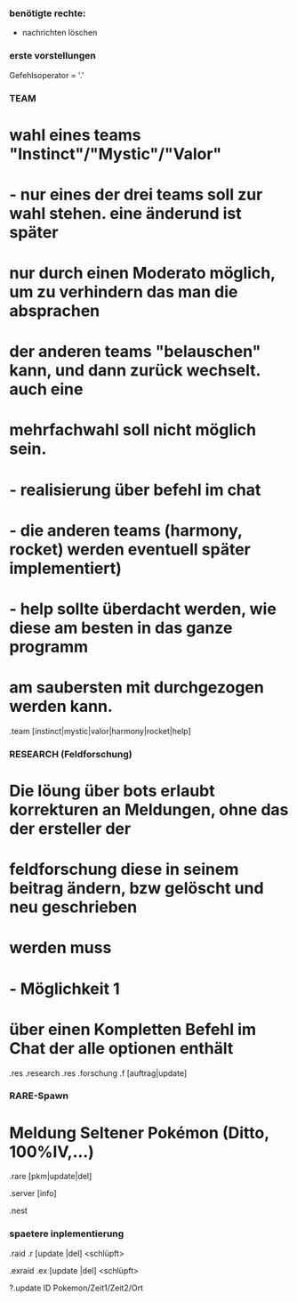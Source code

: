 ### benötigte rechte:
- nachrichten löschen

### erste vorstellungen
Gefehlsoperator = '.'

### TEAM ###
# wahl eines teams "Instinct"/"Mystic"/"Valor"
# - nur eines der drei teams soll zur wahl stehen. eine änderund ist später
#   nur durch einen Moderato möglich, um zu verhindern das man die absprachen
#   der anderen teams "belauschen" kann, und dann zurück wechselt. auch eine
#   mehrfachwahl soll nicht möglich sein.
# - realisierung über befehl im chat
# - die anderen teams (harmony, rocket) werden eventuell später implementiert)
# - help sollte überdacht werden, wie diese am besten in das ganze programm
#   am saubersten mit durchgezogen werden kann.
.team [instinct|mystic|valor|harmony|rocket|help]

### RESEARCH (Feldforschung) ###
# Die löung über bots erlaubt korrekturen an Meldungen, ohne das der ersteller der
# feldforschung diese in seinem beitrag ändern, bzw gelöscht und neu geschrieben
# werden muss
# - Möglichkeit 1
#   über einen Kompletten Befehl im Chat der alle optionen enthält
.res .research .res .forschung .f [auftrag|update]

### RARE-Spawn
# Meldung Seltener Pokémon (Ditto, 100%IV,...)
.rare [pkm|update|del] <tarnung> <wp> <maps> <time>

.server [info]

.nest
### spaetere inplementierung

.raid .r [update <id>|del] <pokemon> <schlüpft> <start> <arena>

.exraid .ex [update <id>|del] <datum> <schlüpft>

?.update ID Pokemon/Zeit1/Zeit2/Ort

